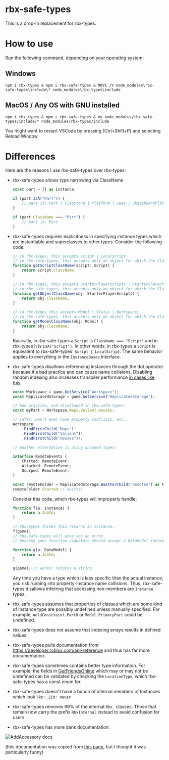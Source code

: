 # rbx-safe-types
This is a drop-in replacement for rbx-types.

# How to use

Run the following command, depending on your operating system:

## Windows
```
npm i rbx-types & npm i rbx-safe-types & MOVE /Y node_modules\rbx-safe-types\include\* node_modules\rbx-types\include
```

## MacOS / Any OS with GNU installed
```
npm i rbx-types & npm i rbx-safe-types & mv node_modules/rbx-safe-types/include/* node_modules/rbx-types/include
```

You might want to restart VSCode by pressing (Ctrl+Shift+P) and selecting Reload Window

# Differences
Here are the reasons I use rbx-safe-types over rbx-types:

- rbx-safe-types allows type narrowing via ClassName
	```ts
	const part = {} as Instance;

	if (part.IsA("Part")) {
		// part is: Part | FlagStand | Platform | Seat | SkateboardPlatform | SpawnLocation
	}

	if (part.ClassName === "Part") {
		// part is: Part
	}
	```
- rbx-safe-types requires explicitness in specifying instance types which are instantiable and superclasses to other types. Consider the following code:

	```ts
	// in rbx-types, this accepts Script | LocalScript
	// in rbx-safe-types, this accepts only an object for which the ClassName is Script
	function getScriptClassName(script: Script) {
		return script.ClassName;
	}

	// in rbx-types, this accepts StarterPlayerScripts | StarterCharacterScripts
	// in rbx-safe-types, this accepts only an object for which the ClassName is StarterPlayerScripts
	function getObjectClassName(obj: StarterPlayerScripts) {
		return obj.ClassName;
	}

	// in rbx-types this accepts Model | Status | Workspace;
	// in rbx-safe-types, this accepts only an object for which the ClassName is Model
	function getModelClassName(obj: Model) {
		return obj.ClassName;
	}
	```
	Basically, in rbx-safe-types a `Script` is `ClassName === "Script"` and in rbx-types it is `IsA("Script")`. In other words, in rbx-types a `Script` is equivalent to rbx-safe-types' `Script | LocalScript`. The same behavior applies to everything in the `InstanceBases` interface.

- rbx-safe-types disallows referencing instances through the dot operator because it's bad practice and can cause name collisions. Disabling random indexing also increases transpiler performance [in cases like this](https://github.com/roblox-ts/roblox-ts/issues/281).
	```ts
	const Workspace = game.GetService("Workspace");
	const ReplicatedStorage = game.GetService("ReplicatedStorage");

	// bad practice, and disallowed in rbx-safe-types:
	const myPart = Workspace.Maps.Valiant.Houses;

	// safer, won't ever have property conflicts, etc.
	Workspace
		.FindFirstChild("Maps")!
		.FindFirstChild("Valiant")!
		.FindFirstChild("Houses")!;

	// Another alternative is using unioned types:

	interface RemoteEvents {
		Chatted: RemoteEvent;
		Attacked: RemoteEvent;
		Usurped: RemoteEvent;
	}

	const remoteFolder = ReplicatedStorage.WaitForChild("Remotes") as Folder & RemoteEvents;
	remoteFolder.Chatted // exists!
	```
	Consider this code, which rbx-types will improperly handle:
	```ts
	function f(a: Instance) {
		return a.JobId;
	}

	// rbx-types thinks this returns an Instance.
	f(game);
	// rbx-safe-types will give you an error,
	// because your function signature should accept a DataModel instead of an Instance:

	function g(a: DataModel) {
		return a.JobId;
	}

	g(game); // works! returns a string
	```
	Any time you have a type which is less specific than the actual instance, you risk running into property-instance name collisions. Thus, rbx-safe-types disallows inferring that accessing non-members are `Instance` types.
- rbx-safe-types assumes that properties of classes which are some kind of Instance type are possibly undefined unless manually specified. For example, `WeldConstraint.Part0` or `Model.PrimaryPart` could be undefined.
- rbx-safe-types does not assume that indexing arrays results in defined values.
- rbx-safe-types pulls documentation from https://developer.roblox.com/api-reference and thus has far more documentation.
- rbx-safe-types sometimes contains better type information. For example, the fields in [GetFriendsOnline](https://developer.roblox.com/api-reference/function/Player/GetFriendsOnline) which may or may not be undefined can be validated by checking the `LocationType`, which rbx-safe-types has a const enum for.
- rbx-safe-types doesn't have a bunch of internal members of Instances which look like: `_210: never`
- rbx-safe-types removes 99% of the internal `Rbx_` classes. Those that remain now carry the prefix `RbxInternal` instead to avoid confusion for users.
- rbx-safe-types has more dank documentation:

![AddAccessory docs](https://user-images.githubusercontent.com/15217173/54723753-a2040380-4b36-11e9-90ff-b1ab72f5b8e2.png)

(this documentation was copied from [this page](https://developer.roblox.com/api-reference/function/Humanoid/AddAccessory), but I thought it was particularly funny)
